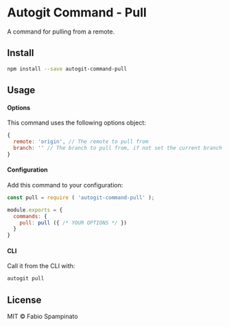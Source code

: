 # Autogit Command - Pull

A command for pulling from a remote.

## Install

```sh
npm install --save autogit-command-pull
```

## Usage

#### Options

This command uses the following options object:

```js
{
  remote: 'origin', // The remote to pull from
  branch: '' // The branch to pull from, if not set the current branch will be used
}
```

#### Configuration

Add this command to your configuration:

```js
const pull = require ( 'autogit-command-pull' );

module.exports = {
  commands: {
    pull: pull ({ /* YOUR OPTIONS */ })
  }
}
```

#### CLI

Call it from the CLI with:

```sh
autogit pull
```

## License

MIT © Fabio Spampinato
